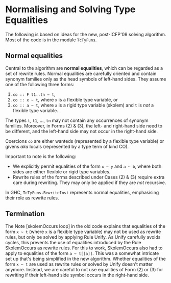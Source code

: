 # Normalising and Solving Type Equalities


The following is based on ideas for the new, post-ICFP'08 solving algorithm.  Most of the code is in the module `TcTyFuns`.

## Normal equalities


Central to the algorithm are **normal equalities**, which can be regarded as a set of rewrite rules.  Normal equalities are carefully oriented and contain synonym families only as the head symbols of left-hand sides.  They assume one of the following three forms:

1. `co :: F t1..tn ~ t`,
1. `co :: x ~ t`, where `x` is a flexible type variable, or
1. `co :: a ~ t`, where `a` is a rigid type variable (skolem) and `t` is *not* a flexible type variable.


The types `t`, `t1`, ..., `tn` may not contain any occurrences of synonym families.  Moreover, in Forms (2) & (3), the left- and right-hand side need to be different, and the left-hand side may not occur in the right-hand side.


Coercions `co` are either wanteds (represented by a flexible type variable) or givens *aka* locals (represented by a type term of kind CO).


Important to note is the following:

- We explicitly permit equalities of the form `x ~ y` and `a ~ b`, where both sides are either flexible or rigid type variables.
- Rewrite rules of the forms described under Cases (2) & (3) require extra care during rewriting.  They may only be applied if they are *not* recursive.


In GHC, `TcTyFuns.RewriteInst` represents normal equalities, emphasising their role as rewrite rules.

## Termination


The Note \[skolemOccurs loop\] in the old code explains that equalities of the form `x ~ t` (where `x` is a flexible type variable) may not be used as rewrite rules, but only be solved by applying Rule Unify.  As Unify carefully avoids cycles, this prevents the use of equalities introduced by the Rule SkolemOccurs as rewrite rules.  For this to work, SkolemOccurs also had to apply to equalities of the form `a ~ t[[a]]`.  This was a somewhat intricate set up that's being simplified in the new algorithm.  Whether equalities of the form `x ~ t` are used as rewrite rules or solved by Unify doesn't matter anymore.  Instead, we are careful to not use equalities of Form (2) or (3) for rewriting if their left-hand side symbol occurs in the right-hand side.
